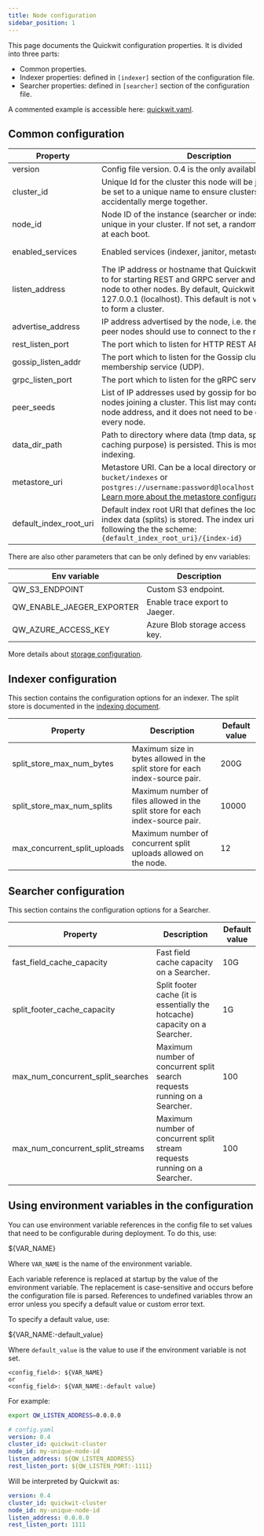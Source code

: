 ```yaml
---
title: Node configuration
sidebar_position: 1
---
```


This page documents the Quickwit configuration properties. It is divided into three parts:

- Common properties.
- Indexer properties: defined in `[indexer]` section of the configuration file.
- Searcher properties: defined in `[searcher]` section of the configuration file.

A commented example is accessible here: [quickwit.yaml](https://github.com/quickwit-oss/quickwit/blob/main/config/quickwit.yaml).

## Common configuration

| Property | Description | Env variable | Default value |
| --- | --- | --- | --- |
| version | Config file version. 0.4 is the only available value. |  |  |
| cluster_id | Unique Id for the cluster this node will be joining. Should be set to a unique name to ensure clusters do not accidentally merge together. | QW_CLUSTER_ID | "quickwit-test-cluster" |
| node_id | Node ID of the instance (searcher or indexer). It must be unique in your cluster. If not set, a random ID is generated at each boot. | QW_NODE_ID |  |
| enabled_services | Enabled services (indexer, janitor, metastore, searcher) | QW_ENABLED_SERVICES | all services enabled | 
| listen_address | The IP address or hostname that Quickwit service binds to for starting REST and GRPC server and connecting this node to other nodes. By default, Quickwit binds itself to 127.0.0.1 (localhost). This default is not valid when trying to form a cluster. | QW_LISTEN_ADDRESS | 127.0.0.1 |
| advertise_address | IP address advertised by the node, i.e. the IP address that peer nodes should use to connect to the node for RPCs. | QW_ADVERTISE_ADDRESS | listen_address |
| rest_listen_port | The port which to listen for HTTP REST API. | QW_REST_LISTEN_PORT | 7280 |
| gossip_listen_addr | The port which to listen for the Gossip cluster membership service (UDP). | QW_GOSSIP_LISTEN_PORT | rest_listen_port |
| grpc_listen_port | The port which to listen for the gRPC service.| QW_GRPC_LISTEN_PORT | rest_listen_port + 1 |
| peer_seeds | List of IP addresses used by gossip for bootstrapping new nodes joining a cluster. This list may contain the current node address, and it does not need to be exhaustive on every node. | QW_PEER_SEEDS |  |
| data_dir_path | Path to directory where data (tmp data, splits kept for caching purpose) is persisted. This is mostly used in indexing. | QW_DATA_DIR | `./qwdata` |
| metastore_uri | Metastore URI. Can be a local directory or `s3://my-bucket/indexes` or `postgres://username:password@localhost:5432/metastore`. [Learn more about the metastore configuration](metastore-config.md). | QW_METASTORE_URI | `{data_dir}/indexes` |
| default_index_root_uri | Default index root URI that defines the location where index data (splits) is stored. The index uri is build following the the scheme: `{default_index_root_uri}/{index-id}` | QW_DEFAULT_INDEX_ROOT_URI | `{data_dir}/indexes` |


There are also other parameters that can be only defined by env variables:

| Env variable | Description |
| --- | --- |
| QW_S3_ENDPOINT | Custom S3 endpoint. |
| QW_ENABLE_JAEGER_EXPORTER | Enable trace export to Jaeger. |
| QW_AZURE_ACCESS_KEY | Azure Blob storage access key. |

More details about [storage configuration](../reference/storage-uri.md).

## Indexer configuration

This section contains the configuration options for an indexer. The split store is documented in the  [indexing document](../concepts/indexing.md#split-store).

| Property | Description | Default value |
| --- | --- | --- |
| split_store_max_num_bytes | Maximum size in bytes allowed in the split store for each index-source pair. | 200G |
| split_store_max_num_splits | Maximum number of files allowed in the split store for each index-source pair. | 10000 |
| max_concurrent_split_uploads | Maximum number of concurrent split uploads allowed on the node. | 12 |

## Searcher configuration

This section contains the configuration options for a Searcher.

| Property | Description | Default value |
| --- | --- | --- |
| fast_field_cache_capacity | Fast field cache capacity on a Searcher. | 10G |
| split_footer_cache_capacity | Split footer cache (it is essentially the hotcache) capacity on a Searcher. | 1G |
| max_num_concurrent_split_searches | Maximum number of concurrent split search requests running on a Searcher. | 100 | 
| max_num_concurrent_split_streams | Maximum number of concurrent split stream requests running on a Searcher. | 100 |

## Using environment variables in the configuration

You can use environment variable references in the config file to set values that need to be configurable during deployment. To do this, use:

${VAR_NAME}

Where `VAR_NAME` is the name of the environment variable.

Each variable reference is replaced at startup by the value of the environment variable. The replacement is case-sensitive and occurs before the configuration file is parsed. References to undefined variables throw an error unless you specify a default value or custom error text.

To specify a default value, use:

${VAR_NAME:-default_value}

Where `default_value` is the value to use if the environment variable is not set.

```
<config_field>: ${VAR_NAME}
or
<config_field>: ${VAR_NAME:-default value}
```

For example:

```bash
export QW_LISTEN_ADDRESS=0.0.0.0
```

```yaml
# config.yaml
version: 0.4
cluster_id: quickwit-cluster
node_id: my-unique-node-id
listen_address: ${QW_LISTEN_ADDRESS}
rest_listen_port: ${QW_LISTEN_PORT:-1111}
```

Will be interpreted by Quickwit as:

```yaml
version: 0.4
cluster_id: quickwit-cluster
node_id: my-unique-node-id
listen_address: 0.0.0.0
rest_listen_port: 1111
```
